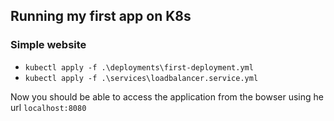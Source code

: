 ## Running my first app on K8s

### Simple website
- `kubectl apply -f .\deployments\first-deployment.yml`
- `kubectl apply -f .\services\loadbalancer.service.yml`

Now you should be able to access the application from the bowser using he url `localhost:8080`

